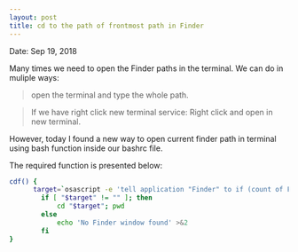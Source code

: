 ```yaml
---
layout: post
title: cd to the path of frontmost path in Finder
---
```


Date: Sep 19, 2018

Many times we need to open the Finder paths in the terminal. We can do in muliple ways: 

> open the terminal and type the whole path.


> If we have right click new terminal service: Right click and open in new terminal.

However, today I found a new way to open current finder path in terminal using bash function inside our
bashrc file.

The required function is presented below:
```bash
cdf() {
      target=`osascript -e 'tell application "Finder" to if (count of Finder windows) > 0 then get POSIX path of (target of front Finder window as text)'`
        if [ "$target" != "" ]; then
            cd "$target"; pwd
        else
            echo 'No Finder window found' >&2
        fi
}
```
